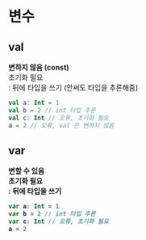 # 변수
## val
<b>변하지 않음 (const)</b> <br>
초기화 필요<br>
: 뒤에 타입을 쓰기 (안써도 타입을 추론해줌) <br>
``` kotlin
val a: Int = 1
val b = 2 // int 타입 추론
val c: Int // 오류, 초기화 필요
a = 2 // 오류, val 은 변하지 않음
```

## var
<b>변할 수 있음<b> <br>
초기화 필요<br>
: 뒤에 타입을 쓰기<br>
``` kotlin
var a: Int = 1
var b = 2 // int 타입 추론
var c: Int // 오류, 초기화 필요
a = 2
```